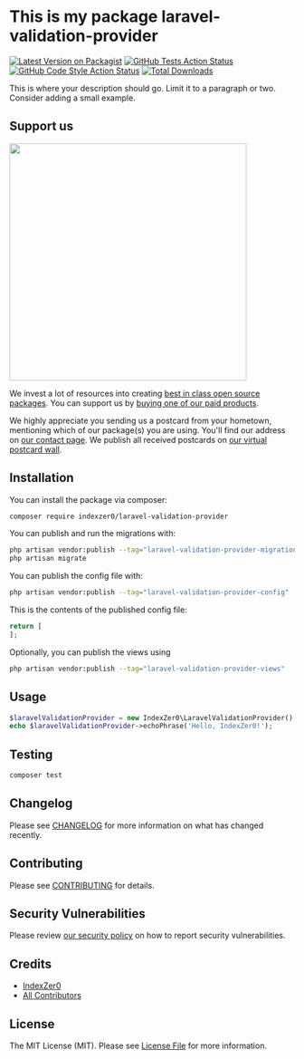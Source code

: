 # This is my package laravel-validation-provider

[![Latest Version on Packagist](https://img.shields.io/packagist/v/indexzer0/laravel-validation-provider.svg?style=flat-square)](https://packagist.org/packages/indexzer0/laravel-validation-provider)
[![GitHub Tests Action Status](https://img.shields.io/github/actions/workflow/status/indexzer0/laravel-validation-provider/run-tests.yml?branch=main&label=tests&style=flat-square)](https://github.com/indexzer0/laravel-validation-provider/actions?query=workflow%3Arun-tests+branch%3Amain)
[![GitHub Code Style Action Status](https://img.shields.io/github/actions/workflow/status/indexzer0/laravel-validation-provider/fix-php-code-style-issues.yml?branch=main&label=code%20style&style=flat-square)](https://github.com/indexzer0/laravel-validation-provider/actions?query=workflow%3A"Fix+PHP+code+style+issues"+branch%3Amain)
[![Total Downloads](https://img.shields.io/packagist/dt/indexzer0/laravel-validation-provider.svg?style=flat-square)](https://packagist.org/packages/indexzer0/laravel-validation-provider)

This is where your description should go. Limit it to a paragraph or two. Consider adding a small example.

## Support us

[<img src="https://github-ads.s3.eu-central-1.amazonaws.com/laravel-validation-provider.jpg?t=1" width="419px" />](https://spatie.be/github-ad-click/laravel-validation-provider)

We invest a lot of resources into creating [best in class open source packages](https://spatie.be/open-source). You can support us by [buying one of our paid products](https://spatie.be/open-source/support-us).

We highly appreciate you sending us a postcard from your hometown, mentioning which of our package(s) you are using. You'll find our address on [our contact page](https://spatie.be/about-us). We publish all received postcards on [our virtual postcard wall](https://spatie.be/open-source/postcards).

## Installation

You can install the package via composer:

```bash
composer require indexzer0/laravel-validation-provider
```

You can publish and run the migrations with:

```bash
php artisan vendor:publish --tag="laravel-validation-provider-migrations"
php artisan migrate
```

You can publish the config file with:

```bash
php artisan vendor:publish --tag="laravel-validation-provider-config"
```

This is the contents of the published config file:

```php
return [
];
```

Optionally, you can publish the views using

```bash
php artisan vendor:publish --tag="laravel-validation-provider-views"
```

## Usage

```php
$laravelValidationProvider = new IndexZer0\LaravelValidationProvider();
echo $laravelValidationProvider->echoPhrase('Hello, IndexZer0!');
```

## Testing

```bash
composer test
```

## Changelog

Please see [CHANGELOG](CHANGELOG.md) for more information on what has changed recently.

## Contributing

Please see [CONTRIBUTING](CONTRIBUTING.md) for details.

## Security Vulnerabilities

Please review [our security policy](../../security/policy) on how to report security vulnerabilities.

## Credits

- [IndexZer0](https://github.com/IndexZer0)
- [All Contributors](../../contributors)

## License

The MIT License (MIT). Please see [License File](LICENSE.md) for more information.
